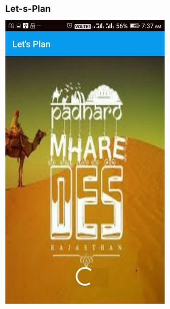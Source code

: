# Let-s-Plan
![alt text](https://github.com/Gaurav2621998/Let-s-Plan/blob/master/WhatsApp%20Image%202018-03-21%20at%207.46.51%20AM(2).jpeg)
